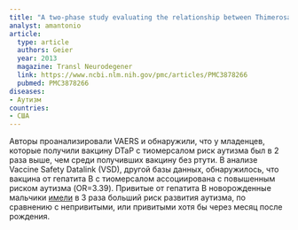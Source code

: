 ```yaml
---
title: "A two-phase study evaluating the relationship between Thimerosal-containing vaccine administration and the risk for an autism spectrum disorder diagnosis in the United States"
analyst: amantonio
article:
  type: article
  authors: Geier
  year: 2013
  magazine: Transl Neurodegener
  link: https://www.ncbi.nlm.nih.gov/pmc/articles/PMC3878266
  pubmed: PMC3878266
diseases:
- Аутизм
countries:
- США
---
```


Авторы проанализировали VAERS и обнаружили, что у младенцев, которые получили вакцину DTaP с тиомерсалом риск аутизма был в 2 раза выше, чем среди получивших вакцину без ртути.
В анализе Vaccine Safety Datalink (VSD), другой базы данных, обнаружилось, что вакцина от гепатита В с тиомерсалом ассоциирована с повышенным риском аутизма (OR=3.39).
Привитые от гепатита В новорожденные мальчики [имели](https://www.ncbi.nlm.nih.gov/pubmed/21058170) в 3 раза больший риск развития аутизма, по сравнению с непривитыми, или привитыми хотя бы через месяц после рождения.
